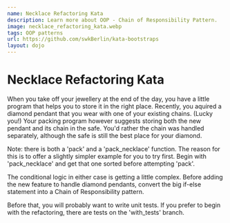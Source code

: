 ```yaml
---
name: Necklace Refactoring Kata
description: Learn more about OOP - Chain of Responsibility Pattern.
image: necklace_refactoring_kata.webp
tags: OOP patterns
url: https://github.com/swkBerlin/kata-bootstraps
layout: dojo
---
```

Necklace Refactoring Kata
=========================

When you take off your jewellery at the end of the day, you have a little program that helps you to store it in the right place. Recently, you aquired a diamond pendant that you wear with one of your existing chains. (Lucky you!) Your packing program however suggests storing both the new pendant and its chain in the safe. You'd rather the chain was handled separately, although the safe is still the best place for your diamond.

Note: there is both a 'pack' and a 'pack_necklace' function. The reason for this is to offer a slightly simpler example for you to try first. Begin with 'pack_necklace' and get that one sorted before attempting 'pack'.

The conditional logic in either case is getting a little complex. Before adding the new feature to handle diamond pendants, convert the big if-else statement into a Chain of Responsibility pattern. 

Before that, you will probably want to write unit tests. If you prefer to begin with the refactoring, there are tests on the 'with_tests' branch.
